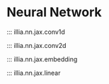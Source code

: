 # Neural Network

::: illia.nn.jax.conv1d

::: illia.nn.jax.conv2d

::: illia.nn.jax.embedding

::: illia.nn.jax.linear
